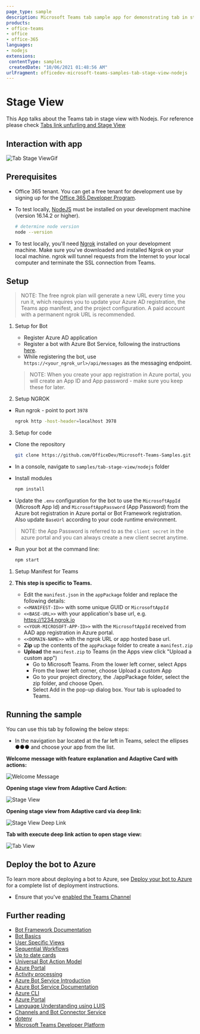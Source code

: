 ```yaml
---
page_type: sample
description: Microsoft Teams tab sample app for demonstrating tab in stage view
products:
- office-teams
- office
- office-365
languages:
- nodejs
extensions:
 contentType: samples
 createdDate: "10/06/2021 01:48:56 AM"
urlFragment: officedev-microsoft-teams-samples-tab-stage-view-nodejs
---
```


# Stage View

This App talks about the Teams tab in stage view with Nodejs.
For reference please check [Tabs link unfurling and Stage View](https://docs.microsoft.com/en-us/microsoftteams/platform/tabs/tabs-link-unfurling)

## Interaction with app

![Tab Stage ViewGif](Images/TabStageView.gif)

## Prerequisites

- Office 365 tenant. You can get a free tenant for development use by signing up for the [Office 365 Developer Program](https://developer.microsoft.com/en-us/microsoft-365/dev-program).

- To test locally, [NodeJS](https://nodejs.org/en/download/) must be installed on your development machine (version 16.14.2 or higher).

    ```bash
    # determine node version
    node --version
    ```

- To test locally, you'll need [Ngrok](https://ngrok.com/) installed on your development machine.
    Make sure you've downloaded and installed Ngrok on your local machine. ngrok will tunnel requests from the Internet to your local computer and terminate the SSL connection from Teams.

## Setup

> NOTE: The free ngrok plan will generate a new URL every time you run it, which requires you to update your Azure AD registration, the Teams app manifest, and the project configuration. A paid account with a permanent ngrok URL is recommended.

1) Setup for Bot
    - Register Azure AD application
    - Register a bot with Azure Bot Service, following the instructions [here](https://docs.microsoft.com/en-us/azure/bot-service/bot-service-quickstart-registration?view=azure-bot-service-3.0).
    - While registering the bot, use `https://<your_ngrok_url>/api/messages` as the messaging endpoint.
   
    > NOTE: When you create your app registration in Azure portal, you will create an App ID and App password - make sure you keep these for later.

2) Setup NGROK
- Run ngrok - point to port `3978`

    ```bash
    ngrok http -host-header=localhost 3978
    ```

3) Setup for code    
- Clone the repository

    ```bash
    git clone https://github.com/OfficeDev/Microsoft-Teams-Samples.git
    ```

- In a console, navigate to `samples/tab-stage-view/nodejs` folder

- Install modules

    ```bash
    npm install
    ```

- Update the `.env` configuration for the bot to use the `MicrosoftAppId` (Microsoft App Id) and `MicrosoftAppPassword` (App Password) from the Azure bot registration in Azure portal or Bot Framework registration. 
Also update `BaseUrl` according to your code runtime environment.
> NOTE: the App Password is referred to as the `client secret` in the azure portal and you can always create a new client secret anytime.

- Run your bot at the command line:

    ```bash
    npm start
    ```

1) Setup Manifest for Teams

4) **This step is specific to Teams.**

   -  Edit the `manifest.json` in the `appPackage` folder and replace the following details:
   - `<<MANIFEST-ID>>` with some unique GUID or `MicrosoftAppId`
   - `<<BASE-URL>>` with your application's base url, e.g. https://1234.ngrok.io
   - `<<YOUR-MICROSOFT-APP-ID>>` with the `MicrosoftAppId` received from AAD app registration in Azure portal.
   - `<<DOMAIN-NAME>>` with the ngrok URL or app hosted base url.
    - **Zip** up the contents of the `appPackage` folder to create a `manifest.zip`
    - **Upload** the `manifest.zip` to Teams (in the Apps view click "Upload a custom app")
         - Go to Microsoft Teams. From the lower left corner, select Apps
         - From the lower left corner, choose Upload a custom App
         - Go to your project directory, the ./appPackage folder, select the zip folder, and choose Open.
         - Select Add in the pop-up dialog box. Your tab is uploaded to Teams.

## Running the sample
You can use this tab by following the below steps:
- In the navigation bar located at the far left in Teams, select the ellipses ●●● and choose your app from the list.

**Welcome message with feature explanation and Adaptive Card with actions:**

![Welcome Message](Images/welcomeAction.png)

**Opening stage view from Adaptive Card Action:**

![Stage View](Images/viaCardAction.png)

**Opening stage view from Adaptive card via deep link:**

![Stage View Deep Link](Images/viaDeeplink.png)

**Tab with execute deep link action to open stage view:**

![Tab View](Images/viaTabDeeplink.png)         

## Deploy the bot to Azure

To learn more about deploying a bot to Azure, see [Deploy your bot to Azure](https://aka.ms/azuredeployment) for a complete list of deployment instructions.
- Ensure that you've [enabled the Teams Channel](https://docs.microsoft.com/en-us/azure/bot-service/channel-connect-teams?view=azure-bot-service-4.0)

## Further reading

- [Bot Framework Documentation](https://docs.botframework.com)
- [Bot Basics](https://docs.microsoft.com/azure/bot-service/bot-builder-basics?view=azure-bot-service-4.0)
- [User Specific Views](https://docs.microsoft.com/en-us/microsoftteams/platform/task-modules-and-cards/cards/universal-actions-for-adaptive-cards/user-specific-views)
- [Sequential Workflows](https://docs.microsoft.com/en-us/microsoftteams/platform/task-modules-and-cards/cards/universal-actions-for-adaptive-cards/sequential-workflows)
- [Up to date cards](https://docs.microsoft.com/en-us/microsoftteams/platform/task-modules-and-cards/cards/universal-actions-for-adaptive-cards/up-to-date-views)
- [Universal Bot Action Model](https://docs.microsoft.com/en-us/adaptive-cards/authoring-cards/universal-action-model#actionexecute)
- [Azure Portal](https://portal.azure.com)
- [Activity processing](https://docs.microsoft.com/en-us/azure/bot-service/bot-builder-concept-activity-processing?view=azure-bot-service-4.0)
- [Azure Bot Service Introduction](https://docs.microsoft.com/azure/bot-service/bot-service-overview-introduction?view=azure-bot-service-4.0)
- [Azure Bot Service Documentation](https://docs.microsoft.com/azure/bot-service/?view=azure-bot-service-4.0)
- [Azure CLI](https://docs.microsoft.com/cli/azure/?view=azure-cli-latest)
- [Azure Portal](https://portal.azure.com)
- [Language Understanding using LUIS](https://docs.microsoft.com/en-us/azure/cognitive-services/luis/)
- [Channels and Bot Connector Service](https://docs.microsoft.com/en-us/azure/bot-service/bot-concepts?view=azure-bot-service-4.0)
- [dotenv](https://www.npmjs.com/package/dotenv)
- [Microsoft Teams Developer Platform](https://docs.microsoft.com/en-us/microsoftteams/platform/)
